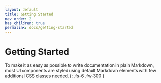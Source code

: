 ```yaml
---
layout: default
title: Getting Started
nav_order: 2
has_children: true
permalink: docs/getting-started
---
```


# Getting Started

To make it as easy as possible to write documentation in plain Markdown, most UI components are styled using default Markdown elements with few additional CSS classes needed.
{: .fs-6 .fw-300 }
